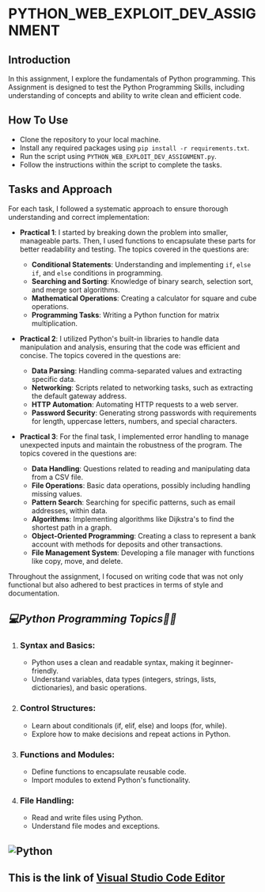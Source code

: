 # PYTHON_WEB_EXPLOIT_DEV_ASSIGNMENT

## Introduction
In this assignment, I explore the fundamentals of Python programming. This Assignment is designed to test the Python Programming Skills, including understanding of concepts and ability to write clean and efficient code.

## How To Use
- Clone the repository to your local machine.
- Install any required packages using `pip install -r requirements.txt`.
- Run the script using `PYTHON_WEB_EXPLOIT_DEV_ASSIGNMENT.py`.
- Follow the instructions within the script to complete the tasks.

## Tasks and Approach
For each task, I followed a systematic approach to ensure thorough understanding and correct implementation:


- **Practical 1**: I started by breaking down the problem into smaller, manageable parts. Then, I used functions to encapsulate these parts for better readability and testing. 
The topics covered in the questions are:

   - **Conditional Statements**: Understanding and implementing `if`, `else if`, and `else` conditions in programming.
   - **Searching and Sorting**: Knowledge of binary search, selection sort, and merge sort algorithms.
   - **Mathematical Operations**: Creating a calculator for square and cube operations.
   -  **Programming Tasks**: Writing a Python function for matrix multiplication.


- **Practical 2**: I utilized Python's built-in libraries to handle data manipulation and analysis, ensuring that the code was efficient and concise. 
The topics covered in the questions are:

   - **Data Parsing**: Handling comma-separated values and extracting specific data.
   - **Networking**: Scripts related to networking tasks, such as extracting the default gateway address.
   - **HTTP Automation**: Automating HTTP requests to a web server.
   - **Password Security**: Generating strong passwords with requirements for length, uppercase letters, numbers, and special characters.

- **Practical 3**: For the final task, I implemented error handling to manage unexpected inputs and maintain the robustness of the program.
The topics covered in the questions are:

   - **Data Handling**: Questions related to reading and manipulating data from a CSV file.
   - **File Operations**: Basic data operations, possibly including handling missing values.
   - **Pattern Search**: Searching for specific patterns, such as email addresses, within data.
   - **Algorithms**: Implementing algorithms like Dijkstra's to find the shortest path in a graph.
   - **Object-Oriented Programming**: Creating a class to represent a bank account with methods for deposits and other transactions.
   - **File Management System**: Developing a file manager with functions like copy, move, and delete.


Throughout the assignment, I focused on writing code that was not only functional but also adhered to best practices in terms of style and documentation.


## ***💻Python Programming Topics🧑‍💻***

1. ### **Syntax and Basics**:
   - Python uses a clean and readable syntax, making it beginner-friendly.
   - Understand variables, data types (integers, strings, lists, dictionaries), and basic operations.

2. ### **Control Structures**:
   - Learn about conditionals (if, elif, else) and loops (for, while).
   - Explore how to make decisions and repeat actions in Python.

3. ### **Functions and Modules**:
   - Define functions to encapsulate reusable code.
   - Import modules to extend Python's functionality.

4. ### **File Handling**:
   - Read and write files using Python.
   - Understand file modes and exceptions. 



## ![Python](https://1.bp.blogspot.com/-X5OBU37Ims4/XQexxebsV0I/AAAAAAAAD80/PlMIGUQBY3YwRugZNLvdRaI2Pw_g0jIlgCLcBGAs/s1600/Python%2BProgramming%2BLogo.png)
## This is the link of [Visual Studio Code Editor](https://code.visualstudio.com/)